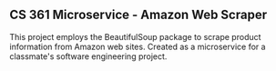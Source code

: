 ## CS 361 Microservice - Amazon Web Scraper

This project employs the BeautifulSoup package to scrape product information from Amazon web sites. Created as a microservice for a classmate's software engineering project. 
